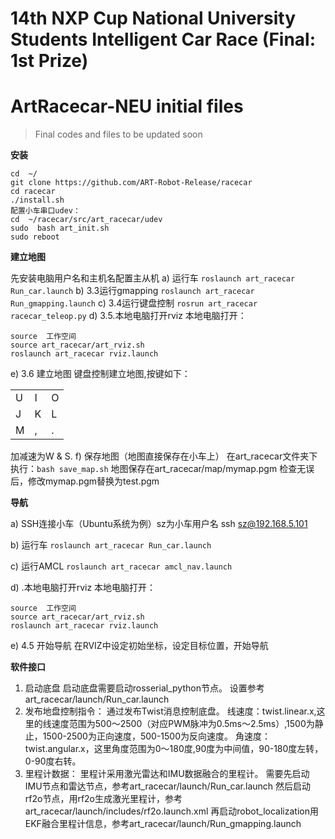 
# 14th NXP Cup National University Students Intelligent Car Race (Final: 1st Prize)
# ArtRacecar-NEU initial files
> Final codes and files to be updated soon
> 
**安装**
```
cd  ~/
git clone https://github.com/ART-Robot-Release/racecar
cd racecar
./install.sh
配置小车串口udev：
cd  ~/racecar/src/art_racecar/udev
sudo  bash art_init.sh
sudo reboot
```
**建立地图**

先安装电脑用户名和主机名配置主从机
a) 运行车
`roslaunch art_racecar Run_car.launch`
b) 3.3运行gmapping
`roslaunch art_racecar Run_gmapping.launch`
c) 3.4运行键盘控制
`rosrun art_racecar racecar_teleop.py`
d) 3.5.本地电脑打开rviz
本地电脑打开：
```
source  工作空间
source art_racecar/art_rviz.sh
roslaunch art_racecar rviz.launch
```
e) 3.6 建立地图
键盘控制建立地图,按键如下：

|  | | |  
| - | - | - | 
| U | I | O |  
| J | K | L |  
| M | , | . |  

加减速为W & S.
f) 保存地图（地图直接保存在小车上）
在art_racecar文件夹下执行：`bash save_map.sh`
地图保存在art_racecar/map/mymap.pgm
检查无误后，修改mymap.pgm替换为test.pgm

**导航**

a) SSH连接小车（Ubuntu系统为例）sz为小车用户名
ssh sz@192.168.5.101

b) 运行车
`roslaunch art_racecar Run_car.launch`

c) 运行AMCL
`roslaunch art_racecar amcl_nav.launch`

d) .本地电脑打开rviz
本地电脑打开：
```
source  工作空间
source art_racecar/art_rviz.sh
roslaunch art_racecar rviz.launch
```
e) 4.5 开始导航 
在RVIZ中设定初始坐标，设定目标位置，开始导航

**软件接口**
1. 启动底盘
	启动底盘需要启动rosserial_python节点。
	设置参考art_racecar/launch/Run_car.launch
2. 发布地盘控制指令：
	通过发布Twist消息控制底盘。
	线速度：twist.linear.x,这里的线速度范围为500～2500（对应PWM脉冲为0.5ms～2.5ms）,1500为静止，1500-2500为正向速度，500-1500为反向速度。
	角速度：twist.angular.x，这里角度范围为0～180度,90度为中间值，90-180度左转，0-90度右转。
3. 里程计数据：
	里程计采用激光雷达和IMU数据融合的里程计。
	需要先启动IMU节点和雷达节点，参考art_racecar/launch/Run_car.launch
	然后启动rf2o节点，用rf2o生成激光里程计，参考art_racecar/launch/includes/rf2o.launch.xml
	再启动robot_localization用EKF融合里程计信息，参考art_racecar/launch/Run_gmapping.launch

